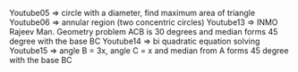 Youtube05 => circle with a diameter, find maximum area of triangle
Youtube06 => annular region (two concentric circles)
Youtube13 => INMO Rajeev Man. Geometry problem ACB is 30 degrees and median forms 45 degree with the base BC
Youtube14 => bi quadratic equation solving
Youtube15 => angle B = 3x, angle C = x and median from A forms 45 degree with the base BC
